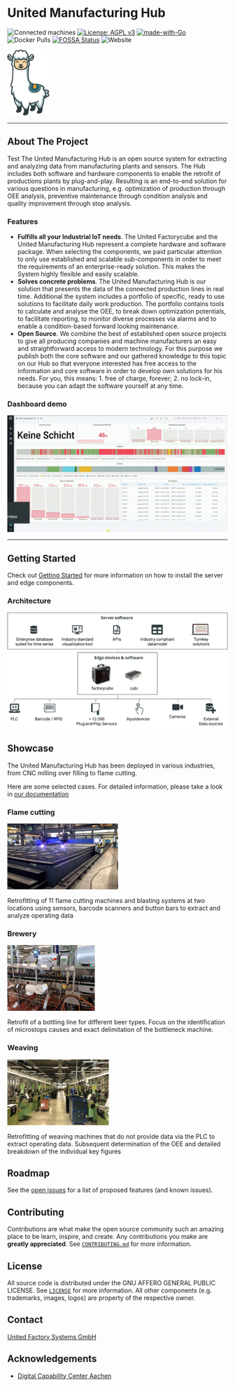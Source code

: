 <!-- PROJECT SHIELDS -->
<!--
*** I'm using markdown "reference style" links for readability.
*** Reference links are enclosed in brackets [ ] instead of parentheses ( ).
*** See the bottom of this document for the declaration of the reference variables
*** for contributors-url, forks-url, etc. This is an optional, concise syntax you may use.
*** https://www.markdownguide.org/basic-syntax/#reference-style-links
-->

<!--
[![Contributors][contributors-shield]][contributors-url]
[![Forks][forks-shield]][forks-url]
[![Stargazers][stars-shield]][stars-url]
[![Issues][issues-shield]][issues-url]
[![MIT License][license-shield]][license-url]
[![LinkedIn][linkedin-shield]][linkedin-url]

-->

<!-- PROJECT LOGO -->
# United Manufacturing Hub

![Connected machines](https://img.shields.io/badge/Connected%20machines-34-informational)
[![License: AGPL v3](https://img.shields.io/badge/License-AGPL%20v3-blue.svg)](https://www.gnu.org/licenses/agpl-3.0)
[![made-with-Go](https://img.shields.io/badge/Made%20with-Go-1f425f.svg)](http://golang.org)
![Docker Pulls](https://img.shields.io/docker/pulls/unitedmanufacturinghub/factoryinsight)
[![FOSSA Status](https://app.fossa.com/api/projects/git%2Bgithub.com%2Funited-manufacturing-hub%2Funited-manufacturing-hub.svg?type=shield)](https://app.fossa.com/projects/git%2Bgithub.com%2Funited-manufacturing-hub%2Funited-manufacturing-hub?ref=badge_shield)
![Website](https://img.shields.io/website?up_message=online&url=https%3A%2F%2Fwww.united-manufacturing-hub.com)




<!--<img src="docs/images/Logo UMH primary.svg" height="100" > -->

<img src="docs/images/Otto.svg" height="150">

----

<!-- ABOUT THE PROJECT -->
## About The Project

Test
The United Manufacturing Hub is an open source system for extracting and analyzing data from manufacturing plants and sensors. The Hub includes both software and hardware components to enable the retrofit of productions plants by plug-and-play. Resulting is an end-to-end solution for various questions in manufacturing, e.g. optimization of production through OEE analysis, preventive maintenance through condition analysis and quality improvement through stop analysis.

### Features

- **Fulfills all your Industrial IoT needs**. The United Factorycube and the United Manufacturing Hub represent a complete hardware and software package. When selecting the components, we paid particular attention to only use established and scalable sub-components in order to meet the requirements of an enterprise-ready solution. This makes the System highly flexible and easily scalable.
- **Solves concrete problems**. The United Manufacturing Hub is our solution that presents the data of the connected production lines in real time. Additional the system includes a portfolio of specific, ready to use solutions to facilitate daily work production. The portfolio contains tools to calculate and analyse the OEE, to break down optimization potentials, to facilitate reporting, to monitor diverse processes via alarms and to enable a condition-based forward looking maintenance.
- **Open Source**. We combine the best of established open source projects to give all producing companies and machine manufacturers an easy and straightforward access to modern technology. For this purpose we publish both the core software and our gathered knowledge to this topic on our Hub so that everyone interested has free access to the information and core software in order to develop own solutions for his needs. For you, this means: 1. free of charge, forever; 2. no lock-in, because you can adapt the software yourself at any time.

### Dashboard demo

![Demo](docs/images/dashboard.gif)

----

## Getting Started

Check out [Getting Started](docs/getting-started.md) for more information on how to install the server and edge components.

### Architecture

![IIoT-stack](docs/images/iiot-stack.svg)

<!-- SHOWCASE -->
## Showcase

The United Manufacturing Hub has been deployed in various industries, from CNC milling over filling to flame cutting.

Here are some selected cases. For detailed information, please take a look in [our documentation](docs/examples/overview.md)

### Flame cutting

<img src="docs/examples/images/flame-cutting.png" height="150">

Retrofitting of 11 flame cutting machines and blasting systems at two locations using sensors, barcode scanners and button bars to extract and analyze operating data

### Brewery

<img src="docs/examples/images/brewery.png" height="150">

Retrofit of a bottling line for different beer types. Focus on the identification of microstops causes and exact delimitation of the bottleneck machine.

### Weaving

<img src="docs/examples/images/weaving.png" height="150">

Retrofitting of weaving machines that do not provide data via the PLC to extract operating data. Subsequent determination of the OEE and detailed breakdown of the individual key figures

<!-- ROADMAP -->
## Roadmap

See the [open issues](https://github.com/united-manufacturing-hub/united-manufacturing-hub/issues) for a list of proposed features (and known issues).

<!-- CONTRIBUTING -->
## Contributing

Contributions are what make the open source community such an amazing place to be learn, inspire, and create. Any contributions you make are **greatly appreciated**. See [`CONTRIBUTING.md`](CONTRIBUTING.md) for more information.

<!-- LICENSE -->
## License

All source code is distributed under the GNU AFFERO GENERAL PUBLIC LICENSE. See [`LICENSE`](LICENSE) for more information. All other components (e.g. trademarks, images, logos) are property of the respective owner.

<!-- CONTACT -->
## Contact

[United Factory Systems GmbH](https://www.united-manufacturing-hub.com)

<!-- ACKNOWLEDGEMENTS -->
## Acknowledgements

- [Digital Capability Center Aachen](https://www.mckinsey.com/business-functions/operations/how-we-help-clients/capability-center-network/our-centers/aachen)

<!-- MARKDOWN LINKS & IMAGES -->
<!-- https://www.markdownguide.org/basic-syntax/#reference-style-links -->
[product-screenshot]: images/screenshot.png
[Documentation]: https://wiki.industrial-analytics.net
[Website]: https://www.united-manufacturing-hub.com

<!-- Software -->
[Grafana]: https://github.com/grafana/grafana
[PowerBI]: https://powerbi.microsoft.com/
[node-red]: https://github.com/node-red/node-red
[TimescaleDB]: https://github.com/timescale/timescaledb
[Kubernetes]: https://github.com/kubernetes/kubernetes
[Helm]: https://github.com/helm/helm
[Docker]: https://github.com/docker/engine
